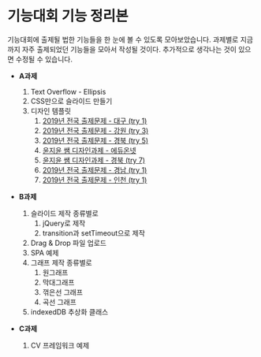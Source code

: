 # 기능대회 기능 정리본

기능대회에 출제될 법한 기능들을 한 눈에 볼 수 있도록 모아보았습니다.
과제별로 지금까지 자주 출제되었던 기능들을 모아서 작성될 것이다.
추가적으로 생각나는 것이 있으면 수정될 수 있습니다.


* **A과제**
    1. Text Overflow - Ellipsis
    2. CSS만으로 슬라이드 만들기
    3. 디자인 템플릿
       1. [2019년 전국 출제문제 - 대구 (try 1)](https://mingit55.github.io/2019-Daegu-A1/)
       2. [2019년 전국 출제문제 - 강원 (try 3)](https://mingit55.github.io/2019-Gangwon-A3/)
       3. [2019년 전국 출제문제 - 경북 (try 5)](https://mingit55.github.io/2019-national-A5/)
       4. [윤지윤 쌤 디자인과제 - 에듀온넷](https://mingit55.github.io/2020-03-14-Design/)
       5. [윤지윤 쌤 디자인과제 - 경북 (try 7)](https://mingit55.github.io/2019-national-A7/)
       6. [2019년 전국 출제문제 - 경남 (try 1)](https://mingit55.github.io/2019-GyeongNam-B1/)
       7. [2019년 전국 출제문제 - 인천 (try 1)](https://mingit55.github.io/2019-Incheon-A1/)

* **B과제**
    1. 슬라이드 제작 종류별로
        1. jQuery로 제작
        2. transition과 setTimeout으로 제작
    2. Drag & Drop 파일 업로드
    3. SPA 예제
    4. 그래프 제작 종류별로
        1. 원그래프
        2. 막대그래프
        3. 꺾은선 그래프
        4. 곡선 그래프
    5. indexedDB 추상화 클래스

* **C과제**
    1. CV 프레임워크 예제